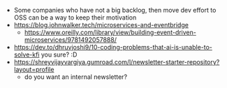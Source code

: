 - Some companies who have not a big backlog, then move dev effort to OSS can be a way to keep their motivation
- https://blog.johnwalker.tech/microservices-and-eventbridge
	- https://www.oreilly.com/library/view/building-event-driven-microservices/9781492057888/
- https://dev.to/dhruvjoshi9/10-coding-problems-that-ai-is-unable-to-solve-kfi you sure? :D 
- https://shreyvijayvargiya.gumroad.com/l/newsletter-starter-repository?layout=profile
	- do you want an internal newsletter? 